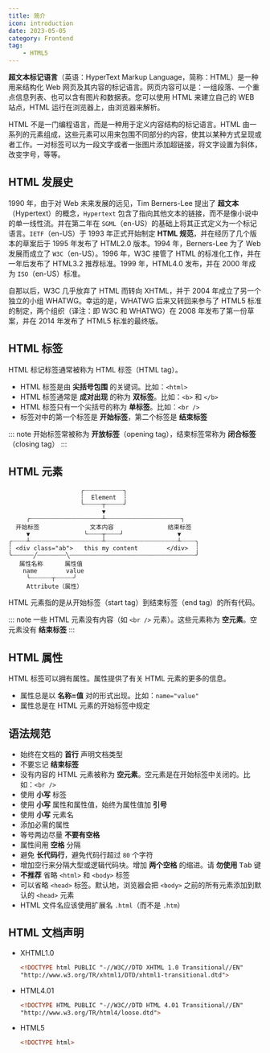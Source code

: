 ```yaml
---
title: 简介
icon: introduction
date: 2023-05-05
category: Frontend
tag:
    - HTML5
---
```


**超文本标记语言**（英语：HyperText Markup Language，简称：HTML）是一种用来结构化 Web 网页及其内容的标记语言。网页内容可以是：一组段落、一个重点信息列表、也可以含有图片和数据表。您可以使用 HTML 来建立自己的 WEB 站点，HTML 运行在浏览器上，由浏览器来解析。

HTML 不是一门编程语言，而是一种用于定义内容结构的标记语言。HTML 由一系列的元素组成，这些元素可以用来包围不同部分的内容，使其以某种方式呈现或者工作。一对标签可以为一段文字或者一张图片添加超链接，将文字设置为斜体，改变字号，等等。

## HTML 发展史

1990 年，由于对 Web 未来发展的远见，Tim Berners-Lee 提出了 **超文本**（Hypertext）的概念，`Hypertext` 包含了指向其他文本的链接，而不是像小说中的单一线性流。并在第二年在 `SGML`（en-US）的基础上将其正式定义为一个标记语言。`IETF`（en-US）于 1993 年正式开始制定 **HTML 规范**，并在经历了几个版本的草案后于 1995 年发布了 HTML2.0 版本。1994 年，Berners-Lee 为了 Web 发展而成立了 `W3C`（en-US）。1996 年，W3C 接管了 HTML 的标准化工作，并在一年后发布了 HTML3.2 推荐标准。1999 年，HTML4.0 发布，并在 2000 年成为 `ISO`（en-US）标准。

自那以后，W3C 几乎放弃了 HTML 而转向 XHTML，并于 2004 年成立了另一个独立的小组 WHATWG。幸运的是，WHATWG 后来又转回来参与了 HTML5 标准的制定，两个组织（译注：即 W3C 和 WHATWG）在 2008 年发布了第一份草案，并在 2014 年发布了 HTML5 标准的最终版。

## HTML 标签

HTML 标记标签通常被称为 HTML 标签（HTML tag）。

- HTML 标签是由 **尖括号包围** 的关键词。比如：`<html>`
- HTML 标签通常是 **成对出现** 的称为 **双标签**。比如：`<b>` 和 `</b>`
- HTML 标签只有一个尖括号的称为 **单标签**。比如：`<br />`
- 标签对中的第一个标签是 **开始标签**，第二个标签是 **结束标签**

::: note
开始标签常被称为 **开放标签**（opening tag），结束标签常称为 **闭合标签**（closing tag）
:::

## HTML 元素

```text
                    ╭┈┈┈┈┈┈┈┈┈┈┈╮
                    ┆  Element  ┆
                    ╰┈┈┈┈┈┬┈┈┈┈┈╯
                          ▼ 
     ╭┈┈┈┈┈┈┈┈┈┈┈┈┈┈┈┈┈┈┈┈┴┈┈┈┈┈┈┈┈┈┈┈┈┈┈┈┈┈┈┈┈┈╮
  开始标签              文本内容               结束标签
     ▼               ╰┈┈┈┈┬┈┈┈┈╯               ▼
╭┈┈┈┈┴┈┈┈┈┈┈┈┈┈┈┈┈┈┈┈┈┈┈┈┈┴┈┈┈┈┈┈┈┈┈┈┈┈┈┈┈┈┈┈┈┈┴┈┈┈┈╮
┆ <div class="ab">   this my content        </div>  ┆
╰┈┈┈┈┈┈╱┈┈┈┈┈┈┈┈╲┈┈┈┈┈┈┈┈┈┈┈┈┈┈┈┈┈┈┈┈┈┈┈┈┈┈┈┈┈┈┈┈┈┈┈╯
   属性名称      属性值
    name        value
     ╰┈┈┈┈┈┈┬┈┈┈┈┈╯
     Attribute（属性）
```

HTML 元素指的是从开始标签（start tag）到结束标签（end tag）的所有代码。

::: note
一些 HTML 元素没有内容（如 `<br />` 元素）。这些元素称为 **空元素**。空元素没有 **结束标签**
:::

## HTML 属性

HTML 标签可以拥有属性。属性提供了有关 HTML 元素的更多的信息。

- 属性总是以 **名称=值** 对的形式出现。比如：`name="value"`
- 属性总是在 HTML 元素的开始标签中规定

## 语法规范

- 始终在文档的 **首行** 声明文档类型
- 不要忘记 **结束标签**
- 没有内容的 HTML 元素被称为 **空元素**。空元素是在开始标签中关闭的。比如：`<br />`
- 使用 **小写** 标签
- 使用 **小写** 属性和属性值，始终为属性值加 **引号**
- 使用 **小写** 元素名
- 添加必需的属性
- 等号两边尽量 **不要有空格**
- 属性间用 **空格** 分隔
- 避免 **长代码行**，避免代码行超过 `80` 个字符
- 增加空行来分隔大型或逻辑代码块。增加 **两个空格** 的缩进。请 **勿使用** <kbd>Tab</kbd> 键
- **不推荐** 省略 `<html>` 和 `<body>` 标签
- 可以省略 `<head>` 标签。默认地，浏览器会把 `<body>` 之前的所有元素添加到默认的 `<head>` 元素
- HTML 文件名应该使用扩展名 `.html`（而不是 `.htm`）

## HTML 文档声明

- XHTML1.0

    ```html
    <!DOCTYPE html PUBLIC "-//W3C//DTD XHTML 1.0 Transitional//EN"
    "http://www.w3.org/TR/xhtml1/DTD/xhtml1-transitional.dtd">
    ```

- HTML4.01

    ```html
    <!DOCTYPE HTML PUBLIC "-//W3C//DTD HTML 4.01 Transitional//EN"
    "http://www.w3.org/TR/html4/loose.dtd">
    ```

- HTML5

    ```html
    <!DOCTYPE html>
    ```

